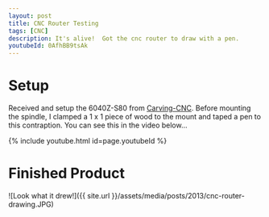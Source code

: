 ```yaml
---
layout: post
title: CNC Router Testing
tags: [CNC]
description: It's alive!  Got the cnc router to draw with a pen.
youtubeId: 0AfhBB9tsAk
---
```


# Setup

Received and setup the 6040Z-S80 from [Carving-CNC](http://www.carving-cnc.com).  Before mounting the spindle, I clamped a 1 x 1 piece of wood to the mount and taped a pen to this contraption.  You can see this in the video below... 

{% include youtube.html id=page.youtubeId %}

# Finished Product

![Look what it drew!]({{ site.url }}/assets/media/posts/2013/cnc-router-drawing.JPG)
